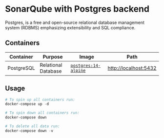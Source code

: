 # SonarQube with Postgres backend

Postgres, is a free and open-source relational database management system (RDBMS) emphasizing extensibility and SQL compliance.

## Containers

|Container|Purpose|Image|Path|
|-|-|-|-|
|PostgreSQL|Relational Database|[`postgres:14-alpine`](https://hub.docker.com/_/postgres)|<http://localhost:5432>|

## Usage

```powershell
# To spin up all containers run:
docker-compose up -d

# To spin down all containers run:
docker-compose down

# To delete all data run:
docker-compose down -v
```
